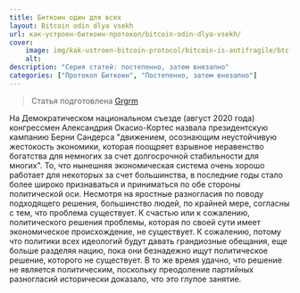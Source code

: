 ```yaml
---
title: Биткоин один для всех
layout: Bitcoin odin dlya vsekh
url: как-устроен-биткоин-протокол/bitcoin-odin-dlya-vsekh/
cover:
    image: img/kak-ustroen-bitcoin-protocol/bitcoin-is-antifragile/btc-antifragile.png
    alt:
description: "Серия статей: постепенно, затем внезапно"
categories: ["Протокол Биткоин", "Постепенно, затем внезапно"]
---
```


> Статья подготовлена [Grgrm](https://iris.to/npub1qzr3j58q0gwfhqdj33pc8wtfaj9ffn7nrdt6p7p7tvn0qrf7e0wsggv43p "Nostr")

На Демократическом национальном съезде (август 2020 года) конгрессмен Александрия Окасио-Кортес назвала президентскую кампанию Берни Сандерса "движением, осознающим неустойчивую жестокость экономики, которая поощряет взрывное неравенство богатства для немногих за счет долгосрочной стабильности для многих". То, что нынешняя экономическая система очень хорошо работает для некоторых за счет большинства, в последние годы стало более широко признаваться и приниматься по обе стороны политической оси. Несмотря на яростные разногласия по поводу подходящего решения, большинство людей, по крайней мере, согласны с тем, что проблема существует. К счастью или к сожалению, политического решения проблемы, которая по своей сути имеет экономическое происхождение, не существует. К сожалению, потому что политики всех идеологий будут давать грандиозные обещания, еще больше разделяя нацию, пока они безнадежно ищут политическое решение, которого не существует. В то же время удачно, что решение не является политическим, поскольку преодоление партийных разногласий исторически доказало, что это глупое занятие. 
